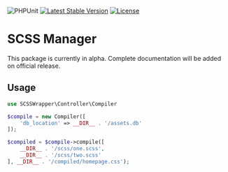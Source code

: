 ![PHPUnit](https://github.com/aoliverwd/scss_manager/actions/workflows/ci.yml/badge.svg) [![Latest Stable Version](https://poser.pugx.org/alexoliverwd/scss_manager/v)](//packagist.org/packages/alexoliverwd/scss_manager) [![License](https://poser.pugx.org/alexoliverwd/brace/license)](//packagist.org/packages/alexoliverwd/scss_manager)

# SCSS Manager

This package is currently in alpha. Complete documentation will be added on official release.

## Usage

```php
use SCSSWrapper\Controller\Compiler

$compile = new Compiler([
    'db_location' => __DIR__ . '/assets.db'
]);

$compiled = $compile->compile([
    __DIR__ . '/scss/one.scss',
    __DIR__ . '/scss/two.scss'
], __DIR__ . '/compiled/homepage.css');
```